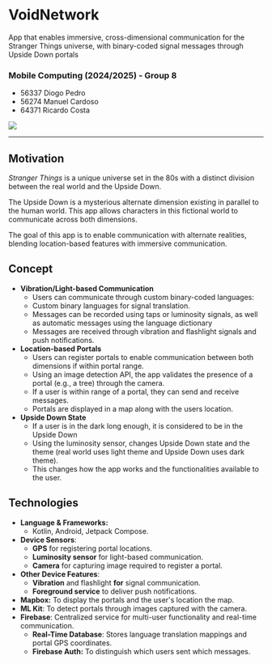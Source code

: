 # VoidNetwork

App that enables immersive, cross-dimensional communication for the Stranger Things universe, with binary-coded signal messages through Upside Down portals

### Mobile Computing (2024/2025) - Group 8
- 56337 Diogo Pedro
- 56274 Manuel Cardoso
- 64371 Ricardo Costa

![](https://skillicons.dev/icons?i=kotlin,androidstudio,firebase)

---

## Motivation

*Stranger Things* is a unique universe set in the 80s with a distinct division between the real world and the Upside Down. 

The Upside Down is a mysterious alternate dimension existing in parallel to the human world. This app allows characters in this fictional world to communicate across both dimensions.

The goal of this app is to enable communication with alternate realities, blending location-based features with immersive communication.

## Concept

- **Vibration/Light-based Communication**
	- Users can communicate through custom binary-coded languages:
	- Custom binary languages for signal translation.
	- Messages can be recorded using taps or luminosity signals, as well as automatic messages using the language dictionary
	- Messages are received through vibration and flashlight signals and push notifications.
- **Location-based Portals**
	- Users can register portals to enable communication between both dimensions if within portal range.
	- Using an image detection API, the app validates the presence of a portal (e.g., a tree) through the camera.
	- If a user is within range of a portal, they can send and receive messages.
	- Portals are displayed in a map along with the users location.
- **Upside Down State**
	- If a user is in the dark long enough, it is considered to be in the Upside Down
	- Using the luminosity sensor, changes Upside Down state and the theme (real world uses light theme and Upside Down uses dark theme).
	- This changes how the app works and the functionalities available to the user.

## Technologies
- **Language & Frameworks:**
	- Kotlin, Android, Jetpack Compose.
- **Device Sensors**:
	- **GPS** for registering portal locations.
	- **Luminosity sensor** for light-based communication.
	- **Camera** for capturing image required to register a portal.
- **Other Device Features**:
	- **Vibration** and flashlight **for** signal communication.
	- **Foreground service** to deliver push notifications.
- **Mapbox:** To display the portals and the user's location the map.
- **ML Kit**: To detect portals through images captured with the camera.
- **Firebase**: Centralized service for multi-user functionality and real-time communication.
	- **Real-Time Database**: Stores language translation mappings and portal GPS coordinates.
	- **Firebase Auth:** To distinguish which users sent which messages.


